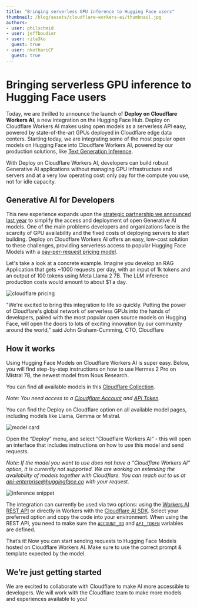 ```yaml
---
title: "Bringing serverless GPU inference to Hugging Face users" 
thumbnail: /blog/assets/cloudflare-workers-ai/thumbnail.jpg
authors:
- user: philschmid
- user: jeffboudier
- user: rita3ko
  guest: true
- user: nkothariCF
  guest: true
---
```


# Bringing serverless GPU inference to Hugging Face users

Today, we are thrilled to announce the launch of **Deploy on Cloudflare Workers AI**, a new integration on the Hugging Face Hub. Deploy on Cloudflare Workers AI makes using open models as a serverless API easy, powered by state-of-the-art GPUs deployed in Cloudflare edge data centers. Starting today, we are integrating some of the most popular open models on Hugging Face into Cloudflare Workers AI, powered by our production solutions, like [Text Generation Inference](https://github.com/huggingface/text-generation-inference/). 

With Deploy on Cloudflare Workers AI, developers can build robust Generative AI applications without managing GPU infrastructure and servers and at a very low operating cost: only pay for the compute you use, not for idle capacity.


## Generative AI for Developers

This new experience expands upon the [strategic partnership we announced last year](https://blog.cloudflare.com/partnering-with-hugging-face-deploying-ai-easier-affordable) to simplify the access and deployment of open Generative AI models. One of the main problems developers and organizations face is the scarcity of GPU availability and the fixed costs of deploying servers to start building. Deploy on Cloudflare Workers AI offers an easy, low-cost solution to these challenges, providing serverless access to popular Hugging Face Models with a [pay-per-request pricing model](https://developers.cloudflare.com/workers-ai/platform/pricing). 


Let's take a look at a concrete example. Imagine you develop an RAG Application that gets ~1000 requests per day, with an input of 1k tokens and an output of 100 tokens using Meta Llama 2 7B. The LLM inference production costs would amount to about $1 a day.


![cloudflare pricing](https://huggingface.co/datasets/huggingface/documentation-images/resolve/main/blog/cloudflare-workers-ai/pricing.png)


"We're excited to bring this integration to life so quickly. Putting the power of Cloudflare's global network of serverless GPUs into the hands of developers, paired with the most popular open source models on Hugging Face, will open the doors to lots of exciting innovation by our community around the world," said John Graham-Cumming, CTO, Cloudflare


## How it works

Using Hugging Face Models on Cloudflare Workers AI is super easy. Below, you will find step-by-step instructions on how to use Hermes 2 Pro on Mistral 7B, the newest model from Nous Research.

You can find all available models in this [Cloudflare Collection](https://huggingface.co/collections/Cloudflare/hf-curated-models-available-on-workers-ai-66036e7ad5064318b3e45db6).

_Note: You need access to a [Cloudflare Account](https://developers.cloudflare.com/fundamentals/setup/find-account-and-zone-ids/) and [API Token](https://dash.cloudflare.com/profile/api-tokens)._

You can find the Deploy on Cloudflare option on all available model pages, including models like Llama, Gemma or Mistral.


![model card](https://huggingface.co/datasets/huggingface/documentation-images/resolve/main/blog/cloudflare-workers-ai/model-card.jpg)


Open the “Deploy” menu, and select “Cloudflare Workers AI” - this will open an interface that includes instructions on how to use this model and send requests.

_Note: If the model you want to use does not have a “Cloudflare Workers AI” option, it is currently not supported. We are working on extending the availability of models together with Cloudflare. You can reach out to us at [api-enterprise@huggingface.co](mailto:api-enterprise@huggingface.co) with your request._



![inference snippet](https://huggingface.co/datasets/huggingface/documentation-images/resolve/main/blog/cloudflare-workers-ai/modal.jpg)


The integration can currently be used via two options: using the [Workers AI REST API](https://developers.cloudflare.com/workers-ai/get-started/rest-api/) or directly in Workers with the [Cloudflare AI SDK](https://developers.cloudflare.com/workers-ai/get-started/workers-wrangler/#1-create-a-worker-project). Select your preferred option and copy the code into your environment. When using the REST API, you need to make sure the <code>[ACCOUNT_ID](https://developers.cloudflare.com/fundamentals/setup/find-account-and-zone-ids/)</code> and <code>[API_TOKEN](https://dash.cloudflare.com/profile/api-tokens)</code> variables are defined. 

That’s it! Now you can start sending requests to Hugging Face Models hosted on Cloudflare Workers AI. Make sure to use the correct prompt & template expected by the model. 


## We’re just getting started

We are excited to collaborate with Cloudflare to make AI more accessible to developers. We will work with the Cloudflare team to make more models and experiences available to you! 
